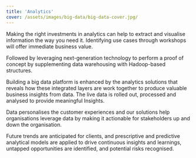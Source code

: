 ```yaml
---
title: 'Analytics'
cover: /assets/images/big-data/big-data-cover.jpg/
---
```



Making the right investments in analytics can help to extract and visualise information the way you need it. Identifying use cases through workshops will offer immediate business value. 


Followed by leveraging next-generation technology to perform a proof of concept by supplementing data warehousing with Hadoop-based structures.


Building a big data platform is enhanced by the analytics solutions that reveals how these integrated layers are work together to produce valuable business insights from data. The live data is rolled out, processed and analysed to provide meaningful Insights. 


Data personalises the customer experiences and our solutions help organisations leverage data by making it actionable for stakeholders up and down the organisation. 


Future trends are anticipated for clients, and prescriptive and predictive analytical models are applied to drive continuous insights and learnings, untapped opportunities are identified, and potential risks recognised.
